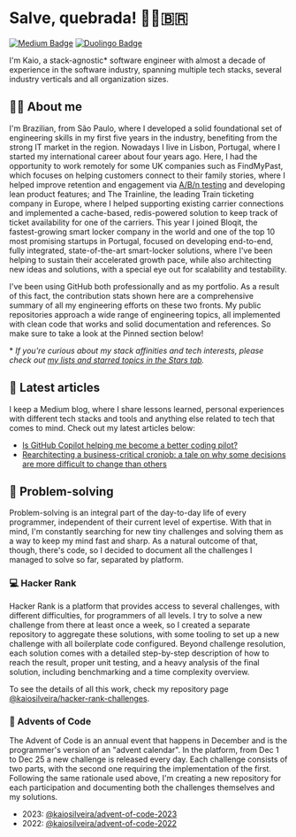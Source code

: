 # Salve, quebrada! ✊🏽🇧🇷

[![Medium Badge](https://img.shields.io/badge/Medium-12100E?style=for-the-badge&logo=medium&logoColor=white)](https://medium.com/@kaiosilveira)
[![Duolingo Badge](https://img.shields.io/badge/Duolingo-12100E?style=for-the-badge&logo=Duolingo&logoColor=white)](https://www.duolingo.com/profile/silveirakaio)

I'm Kaio, a stack-agnostic* software engineer with almost a decade of experience in the software industry, spanning multiple tech stacks, several industry verticals and all organization sizes.

## 👋🏽 About me

I'm Brazilian, from São Paulo, where I developed a solid foundational set of engineering skills in my first five years in the industry, benefiting from the strong IT market in the region. Nowadays I live in Lisbon, Portugal, where I started my international career about four years ago. Here, I had the opportunity to work remotely for some UK companies such as FindMyPast, which focuses on helping customers connect to their family stories, where I helped improve retention and engagement via [A/B/n testing](https://github.com/kaiosilveira/ab-testing-web-app) and developing lean product features; and The Trainline, the leading Train ticketing company in Europe, where I helped supporting existing carrier connections and implemented a cache-based, redis-powered solution to keep track of ticket availability for one of the carriers. This year I joined Bloqit, the fastest-growing smart locker company in the world and one of the top 10 most promising startups in Portugal, focused on developing end-to-end, fully integrated, state-of-the-art smart-locker solutions, where I've been helping to sustain their accelerated growth pace, while also architecting new ideas and solutions, with a special eye out for scalability and testability.

I've been using GitHub both professionally and as my portfolio. As a result of this fact, the contribution stats shown here are a comprehensive summary of all my engineering efforts on these two fronts. My public repositories approach a wide range of engineering topics, all implemented with clean code that works and solid documentation and references. So make sure to take a look at the Pinned section below!

\* _If you're curious about my stack affinities and tech interests, please check out [my lists and starred topics in the Stars tab](https://github.com/kaiosilveira?tab=stars)._

## 📝 Latest articles

I keep a Medium blog, where I share lessons learned, personal experiences with different tech stacks and tools and anything else related to tech that comes to mind. Check out my latest articles below:

- [Is GitHub Copilot helping me become a better coding pilot?](https://medium.com/@kaiosilveira/is-github-copilot-helping-me-become-a-better-coding-pilot-5570475e0a27)
- [Rearchitecting a business-critical cronjob: a tale on why some decisions are more difficult to change than others](https://medium.com/@kaiosilveira/rearchitecting-a-business-critical-cronjob-a-tale-on-why-some-decisions-are-more-difficult-to-7cea70db5062)

## 🧩 Problem-solving

Problem-solving is an integral part of the day-to-day life of every programmer, independent of their current level of expertise. With that in mind, I'm constantly searching for new tiny challenges and solving them as a way to keep my mind fast and sharp. As a natural outcome of that, though, there's code, so I decided to document all the challenges I managed to solve so far, separated by platform.

### 💻 Hacker Rank

Hacker Rank is a platform that provides access to several challenges, with different difficulties, for programmers of all levels. I try to solve a new challenge from there at least once a week, so I created a separate repository to aggregate these solutions, with some tooling to set up a new challenge with all boilerplate code configured. Beyond challenge resolution, each solution comes with a detailed step-by-step description of how to reach the result, proper unit testing, and a heavy analysis of the final solution, including benchmarking and a time complexity overview.

To see the details of all this work, check my repository page [@kaiosilveira/hacker-rank-challenges](https://github.com/kaiosilveira/hacker-rank-challenges).

### 🎄 Advents of Code

The Advent of Code is an annual event that happens in December and is the programmer's version of an "advent calendar". In the platform, from Dec 1 to Dec 25 a new challenge is released every day. Each challenge consists of two parts, with the second one requiring the implementation of the first. Following the same rationale used above, I'm creating a new repository for each participation and documenting both the challenges themselves and my solutions.

- 2023: [@kaiosilveira/advent-of-code-2023](https://github.com/kaiosilveira/advent-of-code-2023)
- 2022: [@kaiosilveira/advent-of-code-2022](https://github.com/kaiosilveira/advent-of-code-2022)
